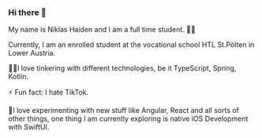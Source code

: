 ### Hi there 👋

My name is Niklas Haiden and I am a full time student. 👨‍🎓

Currently, I am an enrolled student at the vocational school HTL St.Pölten in Lower Austria. 

👨‍🔬I love tinkering with different technologies, be it TypeScript, Spring, Kotlin.

⚡ Fun fact: I hate TikTok.

📱I love experimenting with new stuff like Angular, React and all sorts of other things, one thing I am currently exploring is native iOS Development with SwiftUI.
<!--
**NiHaiden/NiHaiden** is a ✨ _special_ ✨ repository because its `README.md` (this file) appears on your GitHub profile.

Here are some ideas to get you started:

- 🔭 I’m currently working on ...
- 🌱 I’m currently learning ...
- 👯 I’m looking to collaborate on ...
- 🤔 I’m looking for help with ...
- 💬 Ask me about ...
- 📫 How to reach me: ...
- 😄 Pronouns: ...
- ⚡ Fun fact: ...
-->
